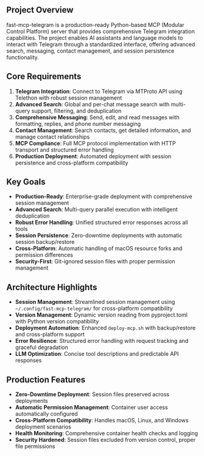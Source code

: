 
## Project Overview
fast-mcp-telegram is a production-ready Python-based MCP (Modular Control Platform) server that provides comprehensive Telegram integration capabilities. The project enables AI assistants and language models to interact with Telegram through a standardized interface, offering advanced search, messaging, contact management, and session persistence functionality.

## Core Requirements
1. **Telegram Integration**: Connect to Telegram via MTProto API using Telethon with robust session management
2. **Advanced Search**: Global and per-chat message search with multi-query support, filtering, and deduplication
3. **Comprehensive Messaging**: Send, edit, and read messages with formatting, replies, and phone number messaging
4. **Contact Management**: Search contacts, get detailed information, and manage contact relationships
5. **MCP Compliance**: Full MCP protocol implementation with HTTP transport and structured error handling
6. **Production Deployment**: Automated deployment with session persistence and cross-platform compatibility

## Key Goals
- **Production-Ready**: Enterprise-grade deployment with comprehensive session management
- **Advanced Search**: Multi-query parallel execution with intelligent deduplication
- **Robust Error Handling**: Unified structured error responses across all tools
- **Session Persistence**: Zero-downtime deployments with automatic session backup/restore
- **Cross-Platform**: Automatic handling of macOS resource forks and permission differences
- **Security-First**: Git-ignored session files with proper permission management

## Architecture Highlights
- **Session Management**: Streamlined session management using `~/.config/fast-mcp-telegram/` for cross-platform compatibility
- **Version Management**: Dynamic version reading from pyproject.toml with Python version compatibility
- **Deployment Automation**: Enhanced `deploy-mcp.sh` with backup/restore and cross-platform support
- **Error Resilience**: Structured error handling with request tracking and graceful degradation
- **LLM Optimization**: Concise tool descriptions and predictable API responses

## Production Features
- **Zero-Downtime Deployment**: Session files preserved across deployments
- **Automatic Permission Management**: Container user access automatically configured
- **Cross-Platform Compatibility**: Handles macOS, Linux, and Windows deployment scenarios
- **Health Monitoring**: Comprehensive container health checks and logging
- **Security Hardened**: Session files excluded from version control, proper file permissions
